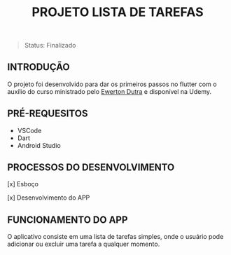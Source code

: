 <h1 align='center'> PROJETO LISTA DE TAREFAS </h1>

<br>

> Status: Finalizado

## INTRODUÇÃO

O projeto foi desenvolvido para dar os primeiros passos no flutter com o auxílio do curso ministrado pelo <a href='https://github.com/EwertonDutra'>Ewerton Dutra</a> e disponível na Udemy.

## PRÉ-REQUESITOS

- VSCode
- Dart
- Android Studio


## PROCESSOS DO DESENVOLVIMENTO

[x] Esboço

[x] Desenvolvimento do APP

## FUNCIONAMENTO DO APP

O aplicativo consiste em uma lista de tarefas simples, onde o usuário pode adicionar ou excluir uma tarefa a qualquer momento.


